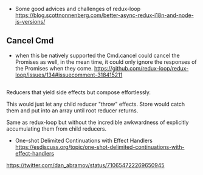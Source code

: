 - Some good advices and challenges of redux-loop https://blog.scottnonnenberg.com/better-async-redux-i18n-and-node-js-versions/

## Cancel Cmd

- when this be natively supported the Cmd.cancel could cancel the Promises as well, in the mean time, it could only ignore the responses of the Promises when they come. https://github.com/redux-loop/redux-loop/issues/134#issuecomment-318415211

##

Reducers that yield side effects but compose effortlessly.

This would just let any child reducer "throw" effects. Store would catch them and put into an array until root reducer returns.

Same as redux-loop but without the incredible awkwardness of explicitly accumulating them from child reducers.

- One-shot Delimited Continuations with Effect Handlers https://esdiscuss.org/topic/one-shot-delimited-continuations-with-effect-handlers

https://twitter.com/dan_abramov/status/710654722269650945
